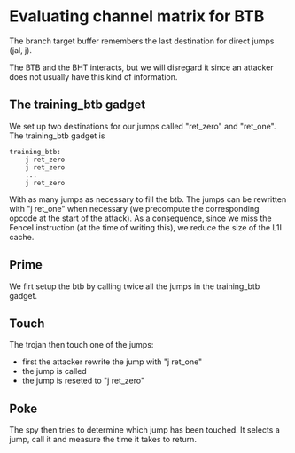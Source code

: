# Evaluating channel matrix for BTB

The branch target buffer remembers the last destination for direct jumps (jal, j).

The BTB and the BHT interacts, but we will disregard it since an attacker does not usually have this kind of information.

## The training_btb gadget

We set up two destinations for our jumps called "ret_zero" and "ret_one".
The training_btb gadget is

```
training_btb:
    j ret_zero
    j ret_zero
    ...
    j ret_zero
```
With as many jumps as necessary to fill the btb.
The jumps can be rewritten with "j ret_one" when necessary (we precompute the corresponding opcode at the start of the attack).
As a consequence, since we miss the FenceI instruction (at the time of writing this), we reduce the size of the L1I cache.

## Prime

We firt setup the btb by calling twice all the jumps in the training_btb gadget.

## Touch

The trojan then touch one of the jumps:
- first the attacker rewrite the jump with "j ret_one"
- the jump is called
- the jump is reseted to "j ret_zero"

## Poke

The spy then tries to determine which jump has been touched.
It selects a jump, call it and measure the time it takes to return.
